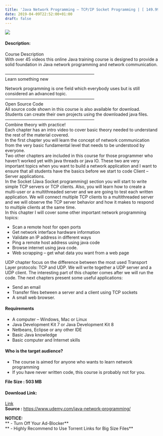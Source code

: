 ```yaml
---
title: 'Java Network Programming – TCP/IP Socket Programming | [ 149.99$ Course For Free ]'
date: 2019-04-09T22:52:00+01:00
draft: false
---
```


[![](https://4.bp.blogspot.com/-fbBvrLGA6jM/XK0TgxIn4kI/AAAAAAAABkw/_oaw3dvJ2v8lQ7IWd7qoL-YnDGWY9zzIACLcBGAs/s640/Java-Network-Programming-TCPIP-Socket-Programming.jpg)](https://4.bp.blogspot.com/-fbBvrLGA6jM/XK0TgxIn4kI/AAAAAAAABkw/_oaw3dvJ2v8lQ7IWd7qoL-YnDGWY9zzIACLcBGAs/s1600/Java-Network-Programming-TCPIP-Socket-Programming.jpg)

  

#### **Description:**

Course Description  
With over 45 videos this online Java training course is designed to provide a solid foundation in Java network programming and network communication.  

—————————————————————  
Learn something new  

Network programming is one field which everybody uses but is still considered an advanced topic.  
—————————————————————  
Open Source Code  
All source code shown in this course is also available for download. Students can create their own projects using the downloaded java files.  
—————————————————————  
Combine theory with practice!  
Each chapter has an intro video to cover basic theory needed to understand the rest of the material covered.  
In the first chapter you will learn the concept of network communication from the very basic fundamental level that needs to be understood by everyone.  
Two other chapters are included in this course for those programmer who haven’t worked yet with java threads or java IO. These two are very important topics when you want to build a network application and I want to ensure that all students have the basics before we start to code Client – Server applications.  
In the Socket (Java Socket programming) section you will start to write simple TCP servers or TCP clients. Also, you will learn how to create a multi-user or a multithreaded server and we are going to test each written application. We will connect multiple TCP clients to a multithreaded server and we will observe the TCP server behavior and how it makes to respond to multiple clients at the same time.  
In this chapter I will cover some other important network programming topics:  

*   Scan a remote host for open ports
*   Get network interface hardware information
*   Validate an IP address in different ways
*   Ping a remote host address using java code
*   Browse internet using java code.
*   Web scrapping – get what data you want from a web page

UDP chapter focus on the difference between the most used Transport Layer protocols: TCP and UDP. We will write together a UDP server and a UDP client. The interesting part of this chapter comes after we will run the code. The next chapters present some useful applications:  

*   Send an email
*   Transfer files between a server and a client using TCP sockets
*   A small web browser.

#### **Requirements**

*   A computer – Windows, Mac or Linux
*   Java Development Kit 7 or Java Development Kit 8
*   Netbeans, Eclipse or any other IDE
*   Basic Java knowledge
*   Basic computer and Internet skills

#### **Who is the target audience?**

*   The course is aimed for anyone who wants to learn network programming
*   If you have never written code, this course is probably not for you.

**File Size : 503 MB**  

#### **Download Link:**

[Link](http://crowdurl.com/JavaNetworktorrent)     
**Source :** https://www.udemy.com/java-network-programming/  

**NOTICE:**  
** - Turn Off Your Ad-Blocker**  
** - Highly Recommend to Use Torrent Links for Big Size Files**